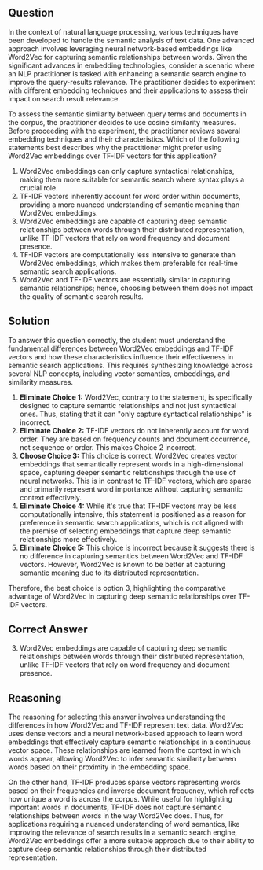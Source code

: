 ## Question

In the context of natural language processing, various techniques have been developed to handle the semantic analysis of text data. One advanced approach involves leveraging neural network-based embeddings like Word2Vec for capturing semantic relationships between words. Given the significant advances in embedding technologies, consider a scenario where an NLP practitioner is tasked with enhancing a semantic search engine to improve the query-results relevance. The practitioner decides to experiment with different embedding techniques and their applications to assess their impact on search result relevance.

To assess the semantic similarity between query terms and documents in the corpus, the practitioner decides to use cosine similarity measures. Before proceeding with the experiment, the practitioner reviews several embedding techniques and their characteristics. Which of the following statements best describes why the practitioner might prefer using Word2Vec embeddings over TF-IDF vectors for this application?

1. Word2Vec embeddings can only capture syntactical relationships, making them more suitable for semantic search where syntax plays a crucial role.
2. TF-IDF vectors inherently account for word order within documents, providing a more nuanced understanding of semantic meaning than Word2Vec embeddings.
3. Word2Vec embeddings are capable of capturing deep semantic relationships between words through their distributed representation, unlike TF-IDF vectors that rely on word frequency and document presence.
4. TF-IDF vectors are computationally less intensive to generate than Word2Vec embeddings, which makes them preferable for real-time semantic search applications.
5. Word2Vec and TF-IDF vectors are essentially similar in capturing semantic relationships; hence, choosing between them does not impact the quality of semantic search results.

## Solution

To answer this question correctly, the student must understand the fundamental differences between Word2Vec embeddings and TF-IDF vectors and how these characteristics influence their effectiveness in semantic search applications. This requires synthesizing knowledge across several NLP concepts, including vector semantics, embeddings, and similarity measures.

1. **Eliminate Choice 1:** Word2Vec, contrary to the statement, is specifically designed to capture semantic relationships and not just syntactical ones. Thus, stating that it can "only capture syntactical relationships" is incorrect.
2. **Eliminate Choice 2:** TF-IDF vectors do not inherently account for word order. They are based on frequency counts and document occurrence, not sequence or order. This makes Choice 2 incorrect.
3. **Choose Choice 3:** This choice is correct. Word2Vec creates vector embeddings that semantically represent words in a high-dimensional space, capturing deeper semantic relationships through the use of neural networks. This is in contrast to TF-IDF vectors, which are sparse and primarily represent word importance without capturing semantic context effectively.
4. **Eliminate Choice 4:** While it's true that TF-IDF vectors may be less computationally intensive, this statement is positioned as a reason for preference in semantic search applications, which is not aligned with the premise of selecting embeddings that capture deep semantic relationships more effectively.
5. **Eliminate Choice 5:** This choice is incorrect because it suggests there is no difference in capturing semantics between Word2Vec and TF-IDF vectors. However, Word2Vec is known to be better at capturing semantic meaning due to its distributed representation.

Therefore, the best choice is option 3, highlighting the comparative advantage of Word2Vec in capturing deep semantic relationships over TF-IDF vectors.

## Correct Answer

3. Word2Vec embeddings are capable of capturing deep semantic relationships between words through their distributed representation, unlike TF-IDF vectors that rely on word frequency and document presence.

## Reasoning

The reasoning for selecting this answer involves understanding the differences in how Word2Vec and TF-IDF represent text data. Word2Vec uses dense vectors and a neural network-based approach to learn word embeddings that effectively capture semantic relationships in a continuous vector space. These relationships are learned from the context in which words appear, allowing Word2Vec to infer semantic similarity between words based on their proximity in the embedding space.

On the other hand, TF-IDF produces sparse vectors representing words based on their frequencies and inverse document frequency, which reflects how unique a word is across the corpus. While useful for highlighting important words in documents, TF-IDF does not capture semantic relationships between words in the way Word2Vec does. Thus, for applications requiring a nuanced understanding of word semantics, like improving the relevance of search results in a semantic search engine, Word2Vec embeddings offer a more suitable approach due to their ability to capture deep semantic relationships through their distributed representation.